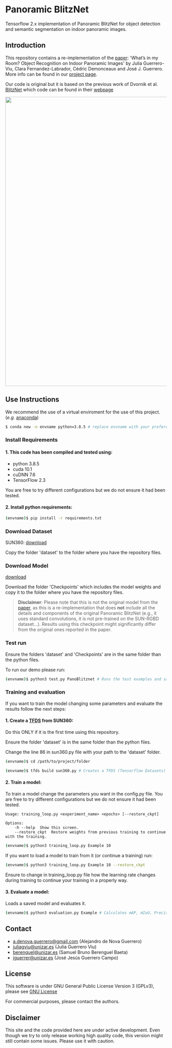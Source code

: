 # Panoramic BlitzNet
Tensorflow 2.x implementation of Panoramic BlitzNet for object detection and semantic segmentation on indoor panoramic images.

## Introduction
This repository contains a re-implementation of the [paper](https://ieeexplore.ieee.org/stamp/stamp.jsp?arnumber=9197335): 'What’s in my Room? Object Recognition on Indoor Panoramic Images' by Julia Guerrero-Viu, Clara Fernandez-Labrador, Cédric Demonceaux and José J. Guerrero.
More info can be found in our [project page](https://webdiis.unizar.es/~jguerrer/room_OR/).

Our code is original but it is based on the previous work of Dvornik et al. [BlitzNet](https://arxiv.org/abs/1708.02813) which code can be found in their [webpage](https://github.com/dvornikita/blitznet)

<p align="center">
<img src='imgs/example.PNG' width=900>
  </p>

## Use Instructions
We recommend the use of a virtual enviroment for the use of this project. (*e.g.* [anaconda](https://www.anaconda.com/products/individual))
```bash
$ conda new -n envname python=3.8.5 # replace envname with your prefered name
```
### Install Requirements
#### 1. This code has been compiled and tested using:
  - python 3.8.5
  - cuda 10.1
  - cuDNN 7.6
  - TensorFlow 2.3
 
 You are free to try different configurations but we do not ensure it had been tested.
#### 2. Install  python requirements:
  ```bash
  (envname)$ pip install -r requirements.txt
  ```
### Download Dataset
SUN360: [download](https://webdiis.unizar.es/~jguerrer/room_OR/#download-dataset)

Copy the folder 'dataset' to the folder where you have the repository files.

### Download Model
[download](https://drive.google.com/drive/u/2/folders/1qfTHTsm6vrZtRnTGaTbVZjXKWxMhBX53)

Download the folder 'Checkpoints' which includes the model weights and copy it to the folder where you have the repository files.
> **Disclaimer**: Please note that this is not the original model from the [paper](https://ieeexplore.ieee.org/stamp/stamp.jsp?arnumber=9197335), as this is a re-implementation that does **not** include all the details and components of the original Panoramic BlitzNet (e.g., it uses standard convolutions, it is not pre-trained on the SUN-RGBD dataset...). Results using this checkpoint might significantly differ from the original ones reported in the paper.

### Test run
Ensure the folders 'dataset' and 'Checkpoints' are in the same folder than the python files.

To run our demo please run:
```bash
(envname)$ python3 test.py PanoBlitznet # Runs the test examples and saves results in 'Results' folder
```
### Training and evaluation
If you want to train the model changing some parameters and evaluate the results follow the next steps:

#### 1. Create a [TFDS](https://www.tensorflow.org/datasets/api_docs/python/tfds?version=nightly) from SUN360:
Do this  ONLY if it is the first time using this repository.

Ensure the folder 'dataset' is in the same folder than the python files.

Change the line 86 in sun360.py file with your path to the 'dataset' folder.
```bash 
(envname)$ cd /path/to/project/folder
```
```bash
(envname)$ tfds build sun360.py # Creates a TFDS (Tensorflow Datasets) from SUN360
```
#### 2. Train a model:
To train a model change the parameters you want in the config.py file.
You are free to try different configurations but we do not ensure it had been tested.
```
Usage: training_loop.py <experiment_name> <epochs> [--restore_ckpt]

Options:
	-h --help  Show this screen.
	--restore_ckpt  Restore weights from previous training to continue with the training.
```
```bash
(envname)$ python3 training_loop.py Example 10
```
If you want to load a model to train from it (or continue a training) run:
```bash
(envname)$ python3 training_loop.py Example 10 --restore_ckpt
```
Ensure to change in training_loop.py file how the learning rate changes during training to continue your training in a properly way.

#### 3. Evaluate a model:
Loads a saved model and evaluates it.
```bash
(envname)$ python3 evaluation.py Example # Calculates mAP, mIoU, Precision and Recall and saves results in 'Results' folder
```
## Contact
- a.denova.guerrero@gmail.com (Alejandro de Nova Guerrero)
- juliagviu@unizar.es (Julia Guerrero Viu)
- berenguel@unizar.es (Samuel Bruno Berenguel Baeta)
- jguerrer@unizar.es (José Jesús Guerrero Campo)

## License 
This software is under GNU General Public License Version 3 (GPLv3), please see [GNU License](http://www.gnu.org/licenses/gpl.html)

For commercial purposes, please contact the authors.

## Disclaimer
This site and the code provided here are under active development. Even though we try to only release working high quality code, this version might still contain some issues. Please use it with caution.
